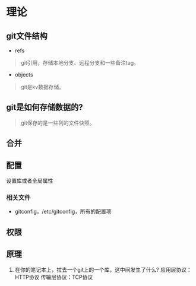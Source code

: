 # 理论

## git文件结构
- refs
> git引用，存储本地分支、远程分支和一些备注tag。

- objects
> git是kv数据存储。

## git是如何存储数据的?
> git保存的是一些列的文件快照。


## 合并


## 配置
设置库或者全局属性
### 相关文件
- gitconfig，/etc/gitconfig，所有的配置项


## 权限


## 原理
1. 在你的笔记本上，拉去一个git上的一个库，这中间发生了什么?
应用层协议：HTTP协议
传输层协议：TCP协议

